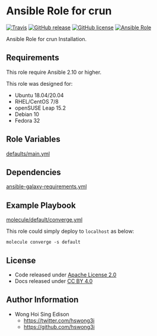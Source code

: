 # Ansible Role for crun

[![Travis](https://img.shields.io/travis/com/alvistack/ansible-role-crun.svg)](https://travis-ci.com/alvistack/ansible-role-crun)
[![GitHub release](https://img.shields.io/github/release/alvistack/ansible-role-crun.svg)](https://github.com/alvistack/ansible-role-crun/releases)
[![GitHub license](https://img.shields.io/github/license/alvistack/ansible-role-crun.svg)](https://github.com/alvistack/ansible-role-crun/blob/master/LICENSE)
[![Ansible Role](https://img.shields.io/badge/galaxy-alvistack.crun-blue.svg)](https://galaxy.ansible.com/alvistack/crun)

Ansible Role for crun Installation.

## Requirements

This role require Ansible 2.10 or higher.

This role was designed for:

  - Ubuntu 18.04/20.04
  - RHEL/CentOS 7/8
  - openSUSE Leap 15.2
  - Debian 10
  - Fedora 32

## Role Variables

[defaults/main.yml](defaults/main.yml)

## Dependencies

[ansible-galaxy-requirements.yml](ansible-galaxy-requirements.yml)

## Example Playbook

[molecule/default/converge.yml](molecule/default/converge.yml)

This role could simply deploy to `localhost` as below:

    molecule converge -s default

## License

  - Code released under [Apache License 2.0](LICENSE)
  - Docs released under [CC BY 4.0](http://creativecommons.org/licenses/by/4.0/)

## Author Information

  - Wong Hoi Sing Edison
      - <https://twitter.com/hswong3i>
      - <https://github.com/hswong3i>
